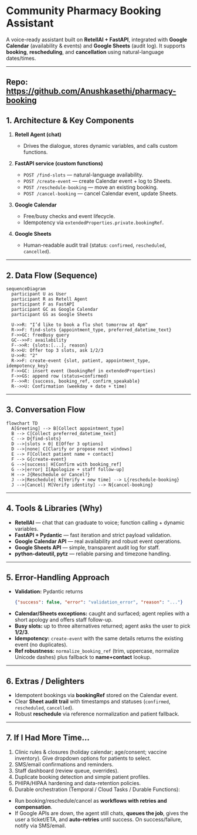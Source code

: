 # Community Pharmacy Booking Assistant

A voice-ready assistant built on **RetellAI + FastAPI**, integrated with **Google Calendar** (availability & events) and **Google Sheets** (audit log). It supports **booking**, **rescheduling**, and **cancellation** using natural-language dates/times.

---
**Repo:** <https://github.com/Anushkasethi/pharmacy-booking>  
---

## 1. Architecture & Key Components

1. **Retell Agent (chat)**
   - Drives the dialogue, stores dynamic variables, and calls custom functions.

2. **FastAPI service (custom functions)**
   - `POST /find-slots` — natural-language availability.
   - `POST /create-event` — create Calendar event + log to Sheets.
   - `POST /reschedule-booking` — move an existing booking.
   - `POST /cancel-booking` — cancel Calendar event, update Sheets.

3. **Google Calendar**
   - Free/busy checks and event lifecycle.
   - Idempotency via `extendedProperties.private.bookingRef`.

4. **Google Sheets**
   - Human-readable audit trail (status: `confirmed`, `rescheduled`, `cancelled`).

---

## 2. Data Flow (Sequence)

```mermaid
sequenceDiagram
  participant U as User
  participant R as Retell Agent
  participant F as FastAPI
  participant GC as Google Calendar
  participant GS as Google Sheets

  U->>R: "I’d like to book a flu shot tomorrow at 4pm"
  R->>F: find-slots {appointment_type, preferred_datetime_text}
  F->>GC: freeBusy query
  GC-->>F: availability
  F-->>R: {slots:[...], reason}
  R->>U: Offer top 3 slots, ask 1/2/3
  U->>R: "2"
  R->>F: create-event {slot, patient, appointment_type, idempotency_key}
  F->>GC: insert event (bookingRef in extendedProperties)
  F->>GS: append row (status=confirmed)
  F-->>R: {success, booking_ref, confirm_speakable}
  R-->>U: Confirmation (weekday + date + time)
```
---

## 3. Conversation Flow

```mermaid
flowchart TD
  A[Greeting] --> B[Collect appointment_type]
  B --> C[Collect preferred_datetime_text]
  C --> D{find-slots}
  D -->|slots > 0| E[Offer 3 options]
  D -->|none| C[Clarify or propose next windows]
  E --> F[Collect patient name + contact]
  F --> G{create-event}
  G -->|success| H[Confirm with booking_ref]
  G -->|error| I[Apologize + staff follow-up]
  H --> J{Reschedule or Cancel?}
  J -->|Reschedule| K[Verify + new time] --> L{reschedule-booking}
  J -->|Cancel| M[Verify identity] --> N{cancel-booking}
```
---

## 4. Tools & Libraries (Why)

- **RetellAI** — chat that can graduate to voice; function calling + dynamic variables.  
- **FastAPI + Pydantic** — fast iteration and strict payload validation.  
- **Google Calendar API** — real availability and robust event operations.  
- **Google Sheets API** — simple, transparent audit log for staff.  
- **python-dateutil, pytz** — reliable parsing and timezone handling.

---

## 5. Error-Handling Approach

- **Validation:** Pydantic returns
  ```json
  {"success": false, "error": "validation_error", "reason": "..."}
  ```
- **Calendar/Sheets exceptions:** caught and surfaced; agent replies with a short apology and offers staff follow-up.  
- **Busy slots:** up to three alternatives returned; agent asks the user to pick **1/2/3**.  
- **Idempotency:** `create-event` with the same details returns the existing event (no duplicates).  
- **Ref robustness:** `normalize_booking_ref` (trim, uppercase, normalize Unicode dashes) plus fallback to **name+contact** lookup.

---

## 6. Extras / Delighters

- Idempotent bookings via **bookingRef** stored on the Calendar event.  
- Clear **Sheet audit trail** with timestamps and statuses (`confirmed`, `rescheduled`, `cancelled`).  
- Robust **reschedule** via reference normalization and patient fallback.

---

## 7. If I Had More Time…

1. Clinic rules & closures (holiday calendar; age/consent; vaccine inventory). Give dropdown options for patients to select.
2. SMS/email confirmations and reminders.  
3. Staff dashboard (review queue, overrides).  
4. Duplicate booking detection and simple patient profiles.  
5. PHIPA/HIPAA hardening and data-retention policies.
6. Durable orchestration (Temporal / Cloud Tasks / Durable Functions):
  - Run booking/reschedule/cancel as **workflows with retries and compensation**.
  - If Google APIs are down, the agent still chats, **queues the job**, gives the user a ticket/ETA, and **auto-retries** until success. On success/failure, notify via SMS/email.

